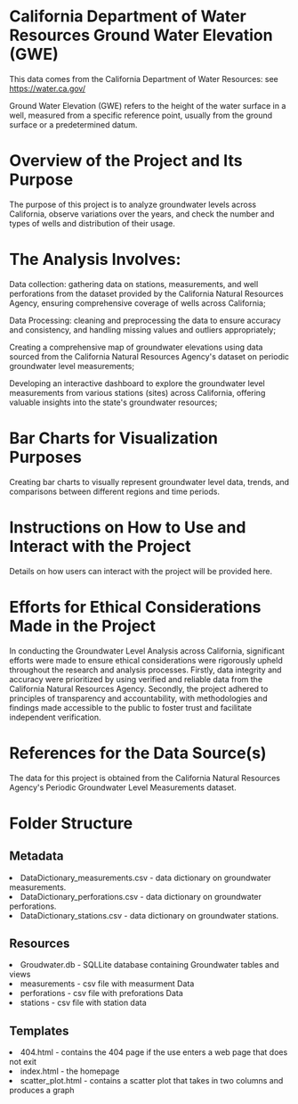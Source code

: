 <h1>California Department of Water Resources Ground Water Elevation (GWE)</h1>
<p>This data comes from the California Department of Water Resources: see <a href="https://water.ca.gov/">https://water.ca.gov/</a></p>
<p>Ground Water Elevation (GWE) refers to the height of the water surface in a well, measured from a specific reference point, usually from the ground surface or a predetermined datum.</p>

<h1>Overview of the Project and Its Purpose</h1>
<p>The purpose of this project is to analyze groundwater levels across California, observe variations over the years, and check the number and types of wells and distribution of their usage.</p>

<h1>The Analysis Involves:</h1>
<p>Data collection: gathering data on stations, measurements, and well perforations from the dataset provided by the California Natural Resources Agency, ensuring comprehensive coverage of wells across California;</p>
<p>Data Processing: cleaning and preprocessing the data to ensure accuracy and consistency, and handling missing values and outliers appropriately;</p>
<p>Creating a comprehensive map of groundwater elevations using data sourced from the California Natural Resources Agency's dataset on periodic groundwater level measurements;</p>
<p>Developing an interactive dashboard to explore the groundwater level measurements from various stations (sites) across California, offering valuable insights into the state's groundwater resources;</p>

<h1>Bar Charts for Visualization Purposes</h1>
<p>Creating bar charts to visually represent groundwater level data, trends, and comparisons between different regions and time periods.</p>

<h1>Instructions on How to Use and Interact with the Project</h1>
<p>Details on how users can interact with the project will be provided here.</p>

<h1>Efforts for Ethical Considerations Made in the Project</h1>
<p>In conducting the Groundwater Level Analysis across California, significant efforts were made to ensure ethical considerations were rigorously upheld throughout the research and analysis processes. Firstly, data integrity and accuracy were prioritized by using verified and reliable data from the California Natural Resources Agency. Secondly, the project adhered to principles of transparency and accountability, with methodologies and findings made accessible to the public to foster trust and facilitate independent verification.</p>

<h1>References for the Data Source(s)</h1>
<p>The data for this project is obtained from the California Natural Resources Agency's Periodic Groundwater Level Measurements dataset.</p>


<h1>Folder Structure</h1>
<h2>Metadata</h2>
<li> DataDictionary_measurements.csv - data dictionary on groundwater measurements.</li>
<li> DataDictionary_perforations.csv - data dictionary on groundwater perforations.</li>
<li> DataDictionary_stations.csv - data dictionary on groundwater stations.</li>
<h2>Resources</h2>
<li>  Groudwater.db - SQLLite database containing Groundwater tables and views</li>
<li>  measurements - csv file with measurment Data</li>
<li>  perforations - csv file with preforations Data</li>
<li>  stations - csv file with station data</li>
<h2>Templates</h2>
<li>  404.html - contains the 404 page if the use enters a web page that does not exit</li>
<li>  index.html - the homepage</li>
<li>  scatter_plot.html - contains a scatter plot that takes in two columns and produces a graph</li>
